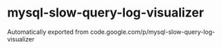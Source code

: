 # mysql-slow-query-log-visualizer
Automatically exported from code.google.com/p/mysql-slow-query-log-visualizer


